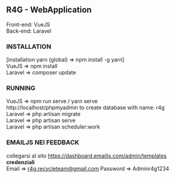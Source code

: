 ## R4G - WebApplication

Front-end: VueJS <br/>
Back-end: Laravel

### INSTALLATION
[installation yarn (global) => npm install -g yarn] <br/>
VueJS => npm install <br/>
Laravel => composer update <br/>

### RUNNING
VueJS => npm run serve / yarn serve <br/> 
http://localhost/phpmyadmin to create database with name: r4g <br/>
Laravel => php artisan migrate <br/>
Laravel => php artisan serve <br/>
Laravel => php artisan scheduler:work <br/>

### EMAILJS NEI FEEDBACK
collegarsi al sito https://dashboard.emailjs.com/admin/templates <br/>
**credenziali** <br/>
Email => r4g.recycleteam@gmail.com
Password => Adminr4g1234